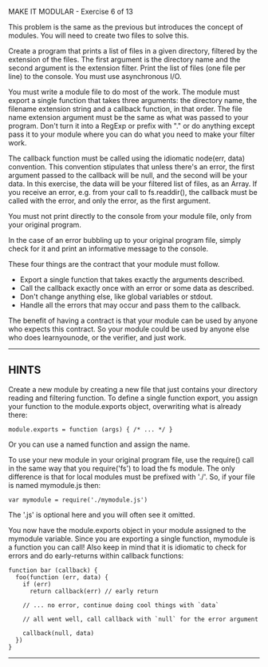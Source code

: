  MAKE IT MODULAR  -  Exercise 6 of 13

This problem is the same as the previous but introduces the concept of modules. You will need to create two files to solve this.

Create a program that prints a list of files in a given directory, filtered by the extension of the files. 
The first argument is the directory name and the second argument is the extension filter. Print the list of files (one file per line) to the console. 
You must use asynchronous I/O.

You must write a module file to do most of the work. 
The module must export a single function that takes three arguments: the directory name, the filename extension string and a callback function, in that order. 
The file name extension argument must be the same as what was passed to your program. 
Don't turn it into a RegExp or prefix with "." or do anything except pass it to your module where you can do what you need to make your filter work.

The callback function must be called using the idiomatic node(err, data) convention. This convention stipulates that unless there's an error, the first argument passed to the callback will be null, and the second will be your data. 
In this exercise, the data will be your filtered list of files, as an Array. If you receive an error, e.g. from your call to  fs.readdir(), the callback must be called with the error, and only the error, as the first argument.

You must not print directly to the console from your module file, only from your original program.

In the case of an error bubbling up to your original program file, simply check for it and print an informative message to the console.

These four things are the contract that your module must follow.

  * Export a single function that takes exactly the arguments described.
  * Call the callback exactly once with an error or some data as described.
  * Don't change anything else, like global variables or stdout.
  * Handle all the errors that may occur and pass them to the callback.

The benefit of having a contract is that your module can be used by anyone who expects this contract. So your module could be used by anyone else who does learnyounode, or the verifier, and just work.

-------------------------------------------------------------------------------

## HINTS

Create a new module by creating a new file that just contains your directory reading and filtering function. To define a single function export, you assign your function to the module.exports object, overwriting what is already there:

    module.exports = function (args) { /* ... */ }

Or you can use a named function and assign the name.

To use your new module in your original program file, use the require() call in the same way that you require('fs') to load the fs module. The only difference is that for local modules must be prefixed with './'. So, if your file is named mymodule.js then:

    var mymodule = require('./mymodule.js')

The '.js' is optional here and you will often see it omitted.

You now have the module.exports object in your module assigned to the mymodule variable. Since you are exporting a single function, mymodule is a function you can call!
Also keep in mind that it is idiomatic to check for errors and do early-returns within callback functions:

    function bar (callback) {
      foo(function (err, data) {
        if (err)
          return callback(err) // early return

        // ... no error, continue doing cool things with `data`

        // all went well, call callback with `null` for the error argument

        callback(null, data)
      })
    }

-------------------------------------------------------------------------------